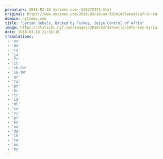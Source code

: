 ```yaml
---
permalink: 2018-03-18-nytimes.com--530372471.html
original: https://www.nytimes.com/2018/03/18/world/middleeast/afrin-turkey-syria.html?partner=rss&amp;emc=rss
domain: nytimes.com
title: "Syrian Rebels, Backed by Turkey, Seize Control of Afrin"
image: https://static01.nyt.com/images/2018/03/19/world/19Turkey-Syria1/19Turkey-Syria1-mediumThreeByTwo440.jpg
date: 2018-03-18 21:38:16
translations: 
 - 'es'
 - 'de'
 - 'ru'
 - 'ja'
 - 'fr'
 - 'it'
 - 'zh-CN'
 - 'zh-TW'
 - 'ar'
 - 'fa'
 - 'pt'
 - 'hi'
 - 'tr'
 - 'id'
 - 'nl'
 - 'sv'
 - 'vi'
 - 'pl'
 - 'ko'
 - 'no'
 - 'da'
 - 'th'
 - 'ta'
 - 'ms'
 - 'hy'
---
```


